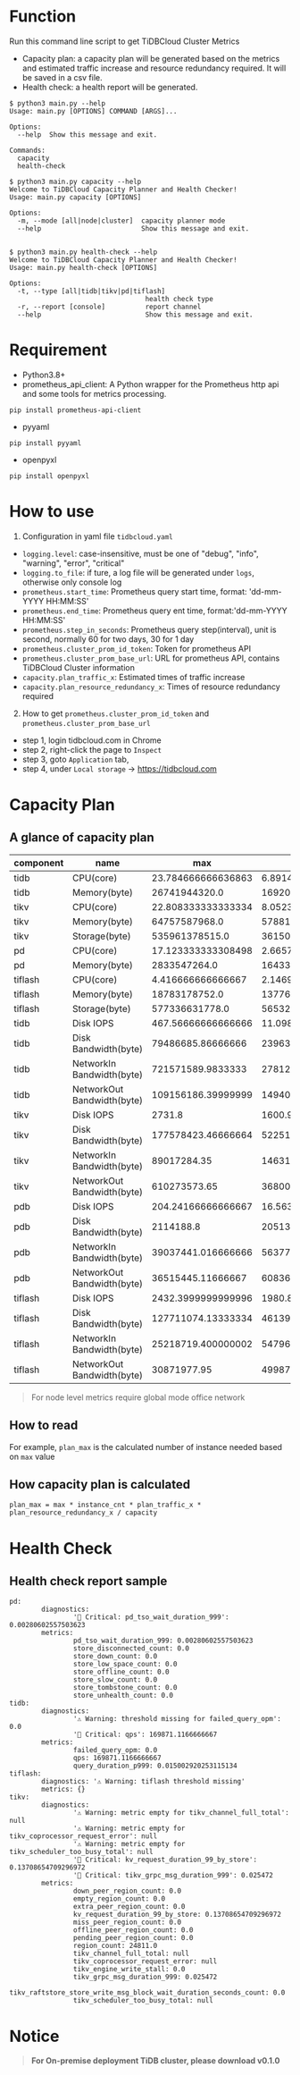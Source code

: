 # Function
Run this command line script to get TiDBCloud Cluster Metrics
- Capacity plan: a capacity plan will be generated based on the metrics and estimated traffic increase and resource redundancy required.
It will be saved in a csv file.
- Health check: a health report will be generated.
```shell
$ python3 main.py --help
Usage: main.py [OPTIONS] COMMAND [ARGS]...

Options:
  --help  Show this message and exit.

Commands:
  capacity
  health-check

$ python3 main.py capacity --help
Welcome to TiDBCloud Capacity Planner and Health Checker!
Usage: main.py capacity [OPTIONS]

Options:
  -m, --mode [all|node|cluster]  capacity planner mode
  --help                         Show this message and exit.


$ python3 main.py health-check --help
Welcome to TiDBCloud Capacity Planner and Health Checker!
Usage: main.py health-check [OPTIONS]

Options:
  -t, --type [all|tidb|tikv|pd|tiflash]
                                  health check type
  -r, --report [console]          report channel
  --help                          Show this message and exit.

```


# Requirement
- Python3.8+
- prometheus_api_client: A Python wrapper for the Prometheus http api and some tools for metrics processing.
```shell
pip install prometheus-api-client
```
- pyyaml
```shell
pip install pyyaml
```
- openpyxl
```shell
pip install openpyxl
```

# How to use
1. Configuration in yaml file `tidbcloud.yaml` 
- `logging.level`: case-insensitive, must be one of "debug", "info", "warning", "error", "critical" 
- `logging.to_file`: if ture, a log file will be generated under `logs`, otherwise only console log  
- `prometheus.start_time`: Prometheus query start time, format: 'dd-mm-YYYY HH:MM:SS'
- `prometheus.end_time`: Prometheus query ent time, format:'dd-mm-YYYY HH:MM:SS'
- `prometheus.step_in_seconds`: Prometheus query step(interval), unit is second, normally 60 for two days, 30 for 1 day
- `prometheus.cluster_prom_id_token`: Token for prometheus API
- `prometheus.cluster_prom_base_url`: URL for prometheus API, contains TiDBCloud Cluster information
- `capacity.plan_traffic_x`: Estimated times of traffic increase 
- `capacity.plan_resource_redundancy_x`: Times of resource redundancy required

2. How to get `prometheus.cluster_prom_id_token` and `prometheus.cluster_prom_base_url`
- step 1, login tidbcloud.com in Chrome
- step 2, right-click the page to `Inspect`
- step 3, goto `Application` tab, 
- step 4, under `Local storage` -> https://tidbcloud.com

# Capacity Plan
## A glance of capacity plan
|component|name                      |max               |average           |percentile_50.0    |percentile_75.0   |percentile_80.0   |percentile_85.0   |percentile_90.0   |percentile_95.0   |percentile_99.0   |percentile_99.9   |capacity     |instance_cnt|plan_max           |plan_average         |plan_percentile_50.0 |plan_percentile_75.0 |plan_percentile_80.0 |plan_percentile_85.0 |plan_percentile_90.0 |plan_percentile_95.0|plan_percentile_99.0|plan_percentile_99.9|
|---------|--------------------------|------------------|------------------|-------------------|------------------|------------------|------------------|------------------|------------------|------------------|------------------|-------------|------------|-------------------|---------------------|---------------------|---------------------|---------------------|---------------------|---------------------|--------------------|--------------------|--------------------|
|tidb     |CPU(core)                 |23.784666666636863|6.891452040305764 |6.4966666666169965 |10.47533333338797 |11.068000000038495|11.763333333283663|12.577333333343267|13.587733333359147|15.136666666684672|16.846442666622035|32           |64          |190.2773333330949  |55.13161632244611    |51.97333333293597    |83.80266666710376    |88.54400000030796    |94.1066666662693     |100.61866666674614   |108.70186666687317  |121.09333333347737  |134.77154133297628  |
|tidb     |Memory(byte)              |26741944320.0     |16920691356.352173|17130733568.0      |17670386688.0     |17807736012.8     |17977865420.8     |18201889587.2     |18560214425.6     |19336546385.92    |20367362531.32808 |66206752768  |64          |103.40240926645895 |65.4268153341575     |66.23898031633485    |68.32564357867768    |68.85672878794647    |69.5145639275223     |70.38079258548662    |71.766318302959     |74.76814173535634   |78.75397282042981   |
|tikv     |CPU(core)                 |22.808333333333334|8.052314804191548 |8.275              |11.416666666666666|11.866666666666667|12.341666666666667|12.866666666666667|13.608333333333333|14.95             |16.51653333333355 |32           |60          |171.0625           |60.39236103143661    |62.0625              |85.625               |89.0                 |92.5625              |96.5                 |102.0625            |112.125             |123.87400000000162  |
|tikv     |Memory(byte)              |64757587968.0     |57881447840.94151 |63778476032.0      |64016157696.0     |64063688704.0     |64117889433.6     |64183327129.6     |64278327705.6     |64428602900.48    |64577265741.824005|132135682048 |60          |117.62016793218831 |105.13093258775989   |115.84179239427237   |116.27349712743657   |116.35982840255616   |116.45827399198653   |116.57712945022902   |116.74968040608452  |117.02262747240458  |117.29264599707227  |
|tikv     |Storage(byte)             |535961378515.0    |361504338289.31384|442307236902.0     |470968634179.0    |482489093109.0    |492801961876.0    |502209251350.0    |512172191227.0    |523254653903.0    |529922350440.00024|2113559478272|60          |60.859763903481756 |41.04972776085263    |50.22510033323925    |53.47967415394095    |54.78785127013951    |55.95890348301766    |57.027124887227146   |58.15844179364083   |59.4168833324683    |60.174017061294514  |
|pd       |CPU(core)                 |17.123333333308498|2.6657532407407603|0.15333333333255722|6.595666666639348 |6.871333333353202 |7.055533333343143 |7.275400000053148 |10.008633333342152|15.028153333337379|16.661665333331644|32           |3           |6.421249999990687  |0.9996574652777851   |0.05749999999970896  |2.4733749999897556   |2.5767500000074506   |2.6458250000036787   |2.7282750000199307   |3.7532375000033067  |5.635557500001517   |6.248124499999367   |
|pd       |Memory(byte)              |2833547264.0      |1643391174.162963 |1124302848.0       |2654711808.0      |2679431168.0      |2727464960.0      |2745749504.0      |2780340224.0      |2796290744.32     |2815262720.0      |66206752768  |3           |0.5135815569621867 |0.2978652972010318   |0.2037803337565435   |0.48116756016762935  |0.48564795389784976  |0.4943540976052722   |0.497668178402572    |0.5039377600184314  |0.5068287981049951  |0.5102674761648869  |
|tiflash  |CPU(core)                 |4.416666666666667 |2.146923225308642 |2.1083333333333334 |2.4583333333333335|2.558333333333333 |2.6666666666666665|2.825             |3.0416666666666665|3.4583333333333335|4.08101666666668  |32           |3           |1.65625            |0.8050962094907408   |0.790625             |0.921875             |0.9593749999999999   |1.0                  |1.0593750000000002   |1.140625            |1.296875            |1.530381250000005   |
|tiflash  |Memory(byte)              |18783178752.0     |13776136496.82963 |13647306752.0      |14205965312.0     |14349398016.000002|14542488780.8     |14804665139.2     |15265175961.599998|16246958653.44001 |17866946875.39206 |267057463296 |3           |0.8440061634756644 |0.6190189778696653   |0.6132301228461976   |0.6383329701407874   |0.6447779967158069   |0.6534543660222575   |0.6652350377247853   |0.6859276998979257  |0.7300432702200399  |0.8028360632897394  |
|tiflash  |Storage(byte)             |577336631778.0    |565327623219.5511 |564687437622.5     |569220174264.5    |570198602871.6    |571012189417.9    |571916048319.0    |572727655758.1    |574149121927.7    |575365797786.477  |1585119989760|3           |4.370672016056628  |4.279758959863824    |4.274912495738558    |4.309227147030184    |4.31663424766676     |4.322793427172836    |4.329636004948188    |4.33578020181159    |4.346541276143751   |4.3557520049211575  |
|tidb     |Disk IOPS                 |467.56666666666666|11.098697260468551|10.483333333333333 |11.5              |11.891666666666667|12.366666666666667|12.841666666666667|13.416666666666666|17.025749999999974|110.29567500000084|40000        |64          |2.992426666666667  |0.07103166246699873  |0.06709333333333332  |0.0736               |0.07610666666666667  |0.07914666666666667  |0.08218666666666667  |0.08586666666666666 |0.10896479999999983 |0.7058923200000053  |
|tidb     |Disk Bandwidth(byte)      |79486685.86666666 |239634.35369328497|109324.8           |141436.8          |152755.2          |171619.62666666662|216119.0400000008 |407847.4666666666 |1418572.4159999895|20195406.711474445|1245184000   |64          |16.341835087719296 |0.04926693126917865  |0.022476315789473685 |0.029078289473684207 |0.03140526315789474  |0.035283640350877186 |0.0444323684210528   |0.0838502192982456  |0.29164728947368207 |4.152016182457739   |
|tidb     |NetworkIn Bandwidth(byte) |721571589.9833333 |27812681.373172816|17402588.81666667  |39020371.479166664|45927429.45666666 |54322016.234166645|65899973.45000005 |85512609.18749997 |132907427.57933328|239396503.55442265|1610612736   |64          |114.69071546925439 |4.420706649330905    |2.766066998905606    |6.2021210160520335   |7.299968315230475    |8.634251949654681    |10.474518688519803   |13.591863185167307  |21.125066690338972  |38.051049479551736  |
|tidb     |NetworkOut Bandwidth(byte)|109156186.39999999|14940615.595263155|14426000.933333334 |21817573.53333333 |23120781.346666668|24554338.02416666 |26289229.68166667 |28942049.474999998|40539531.13066665 |68605984.56516692 |1610612736   |64          |17.349908574422198 |2.3747468940835246   |2.2929510964287654   |3.467809920840793    |3.6749492242601183   |3.9028069216675214   |4.1785605242517265   |4.600214874744415   |6.443584939744735   |10.904627571927216  |
|tikv     |Disk IOPS                 |2731.8            |1600.941560132902 |1686.7083333333335 |1799.4708333333333|1827.6350000000002|1862.6433333333332|1911.71           |1989.7924999999998|2111.456999999999 |2340.291233333337 |40000        |60          |16.3908            |9.605649360797411    |10.120250000000002   |10.796825            |10.965810000000001   |11.175859999999998   |11.470260000000001   |11.938754999999999  |12.668741999999995  |14.041747400000022  |
|tikv     |Disk Bandwidth(byte)      |177578423.46666664|52251039.23717693 |56854656.0         |70412072.53333333 |73642921.81333335 |77325027.84       |81805142.18666667 |87842415.36       |100117152.5973333 |121224877.07306707|1245184000   |60          |34.22692680921052  |10.07100108652413    |10.958314144736843   |13.571405838815789   |14.194128125000004   |14.903826809210528   |15.767335690789473   |16.93097541118421   |19.29684016447368   |23.36519783223692   |
|tikv     |NetworkIn Bandwidth(byte) |89017284.35       |14631376.639736388|14266203.9         |20065022.108333334|21117279.176666666|22303078.026666667|23856447.096666664|26557750.6        |37704011.943333186|58618524.251466826|1610612736   |60          |13.264609031379223 |2.1802450179660897   |2.125830039381981    |2.9899212879439196   |3.146719809869925    |3.323417607943217    |3.5548876369992883   |3.957413226366043   |5.618335596223651   |8.734840788165751   |
|tikv     |NetworkOut Bandwidth(byte)|610273573.65      |36800260.63627839 |25660910.583333332 |48946311.40833333 |57989962.74       |69362410.76333334 |84993119.1433333  |108843962.25833325|157566252.0966662 |267867539.45127594|1610612736   |60          |90.9378489330411   |5.48366615716791     |3.823773649831613    |7.293568761398395    |8.641177824139595    |10.335804635783036   |12.664961687227086   |16.219014265884944  |23.47920121202859   |39.915373839628096  |
|pdb      |Disk IOPS                 |204.24166666666667|16.563721099047033|10.55              |21.041666666666664|21.708333333333332|22.366666666666667|23.575833333333335|34.476249999999986|68.61750000000004 |162.06711666666675|40000        |3           |0.0612725          |0.00496911632971411  |0.0031650000000000003|0.0063124999999999995|0.0065125            |0.00671              |0.007072750000000001 |0.010342874999999994|0.02058525000000001 |0.04862013500000003 |
|pdb      |Disk Bandwidth(byte)      |2114188.8         |205138.40760609633|72142.93333333333  |318773.3333333334 |339725.6533333333 |362276.26666666666|396188.5866666667 |981537.7066666667 |1133308.2026666673|1841979.5200000098|1245184000   |3           |0.02037471217105263|0.0019769454885969913|0.000695250822368421 |0.003072060032894737 |0.0032739802631578945|0.0034913034539473687|0.0038181208881578957|0.009459206414473684|0.010921838404605269|0.01775139597039483 |
|pdb      |NetworkIn Bandwidth(byte) |39037441.016666666|5637797.400659997 |600457.975         |14511753.454166666|15485324.030000001|15874992.755833333|16292030.848333333|17209804.14583333 |24901563.423500016|29617194.922616865|1610612736   |3           |0.29085160059233506|0.04200486392274497  |0.004473760537803173 |0.1081209887129565   |0.11537465475499631  |0.11827791300291816  |0.1213850889230768   |0.12822303284580505 |0.18553110527619732 |0.22066529782576014 |
|pdb      |NetworkOut Bandwidth(byte)|36515445.11666667 |6083618.387593778 |267739.7166666667  |16286233.104166666|17456376.450000003|17864665.948333334|18336149.77       |19826134.20083333 |27210716.633666668|30449632.54978338 |1610612736   |3           |0.2720612668742736 |0.04532648911769523  |0.00199481633802255  |0.12134189236288269  |0.13006013967096808  |0.13310213348517816  |0.1366149616986513   |0.14771621078873673 |0.20273563737918934 |0.22686744145887627 |
|tiflash  |Disk IOPS                 |2432.3999999999996|1980.8632012226217|2009.8708333333334 |2105.039583333333 |2124.6116666666667|2147.8479166666666|2179.5            |2226.8875000000003|2285.4057500000004|2376.089483333339 |40000        |3           |0.7297199999999999 |0.5942589603667865   |0.60296125           |0.631511875          |0.6373835            |0.644354375          |0.65385              |0.6680662500000001  |0.6856217250000002  |0.7128268450000018  |
|tiflash  |Disk Bandwidth(byte)      |127711074.13333334|46139117.60294602 |44310118.400000006 |61630208.00000001 |66574980.266666666|70807158.18666667 |74966400.42666668 |81943101.01333332 |88969590.95466669 |113195749.41013435|1245184000   |3           |1.2307682154605264 |0.44464867138941094  |0.4270223684210527   |0.5939383223684211   |0.6415917351973685   |0.6823777837171052   |0.7224609416118422   |0.7896963116776314  |0.8574115082236845  |1.0908821450657993  |
|tiflash  |NetworkIn Bandwidth(byte) |25218719.400000002|5479655.264724445 |4197687.066666666  |6883541.754166666 |7875524.610000003 |8889669.059999999 |10329853.090000002|13345982.555      |18301372.35050001 |21961515.843933348|1610612736   |3           |0.18789410144090654|0.04082661319318745  |0.031275205810864765 |0.051286382631709176 |0.05867723084986212  |0.06623319581151008  |0.07696340300142766  |0.0994353186711669  |0.1363558497317136  |0.16362604382584503 |
|tiflash  |NetworkOut Bandwidth(byte)|30871977.95       |4998730.973810626 |3221239.5166666666 |6484757.5875      |7643299.823333334 |9051939.528333332 |10739699.711666668|13705309.657499999|19115213.09033334 |26575713.058033533|1610612736   |3           |0.23001415990293025|0.037243448002715604 |0.02400010464092096  |0.04831520905718208  |0.05694702136019866  |0.06744220501432815  |0.0800169982885321   |0.10211251420900225 |0.14241943575690194 |0.19800449205959988 |

>For node level metrics require global mode office network

## How to read
For example, `plan_max` is the calculated number of instance needed based on `max` value  

## How capacity plan is calculated 
```plan_max = max * instance_cnt * plan_traffic_x * plan_resource_redundancy_x / capacity ```

# Health Check
## Health check report sample
```shell
pd:
        diagnostics:
                '🚨 Critical: pd_tso_wait_duration_999': 0.00280602557503623
        metrics:
                pd_tso_wait_duration_999: 0.00280602557503623
                store_disconnected_count: 0.0
                store_down_count: 0.0
                store_low_space_count: 0.0
                store_offline_count: 0.0
                store_slow_count: 0.0
                store_tombstone_count: 0.0
                store_unhealth_count: 0.0
tidb:
        diagnostics:
                '⚠️ Warning: threshold missing for failed_query_opm': 0.0
                '🚨 Critical: qps': 169871.1166666667
        metrics:
                failed_query_opm: 0.0
                qps: 169871.1166666667
                query_duration_p999: 0.015002920253115134
tiflash:
        diagnostics: '⚠️ Warning: tiflash threshold missing'
        metrics: {}
tikv:
        diagnostics:
                '⚠️ Warning: metric empty for tikv_channel_full_total': null
                '⚠️ Warning: metric empty for tikv_coprocessor_request_error': null
                '⚠️ Warning: metric empty for tikv_scheduler_too_busy_total': null
                '🚨 Critical: kv_request_duration_99_by_store': 0.13708654709296972
                '🚨 Critical: tikv_grpc_msg_duration_999': 0.025472
        metrics:
                down_peer_region_count: 0.0
                empty_region_count: 0.0
                extra_peer_region_count: 0.0
                kv_request_duration_99_by_store: 0.13708654709296972
                miss_peer_region_count: 0.0
                offline_peer_region_count: 0.0
                pending_peer_region_count: 0.0
                region_count: 24811.0
                tikv_channel_full_total: null
                tikv_coprocessor_request_error: null
                tikv_engine_write_stall: 0.0
                tikv_grpc_msg_duration_999: 0.025472
                tikv_raftstore_store_write_msg_block_wait_duration_seconds_count: 0.0
                tikv_scheduler_too_busy_total: null
```

# Notice
>**For On-premise deployment TiDB cluster, please download v0.1.0**


